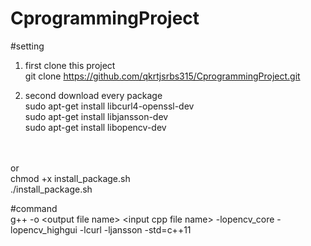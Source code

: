 # CprogrammingProject

#setting <br/>
1. first clone this project<br/>
   git clone https://github.com/qkrtjsrbs315/CprogrammingProject.git

2. second download every package <br/>
   sudo apt-get install libcurl4-openssl-dev    <!--curl package download--> <br/>
   sudo apt-get install libjansson-dev  <!--jansson package download--> <br/>
   sudo apt-get install libopencv-dev <!--opencv package download--> <br/>

<br/>
<br/>
or <br/>
chmod +x install_package.sh
<br/>
./install_package.sh

<br/>

#command <br/>
g++ -o \<output file name\> \<input cpp file name\> -lopencv_core -lopencv_highgui -lcurl -ljansson -std=c++11
